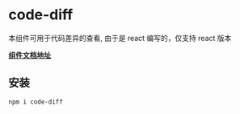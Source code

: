 # code-diff

本组件可用于代码差异的查看, 由于是 react 编写的，仅支持 react 版本

**[组件文档地址](https://63c4ee8240b12d9fbe70f43c-nqsqfzkhff.chromatic.com/?path=/story/code-diff--code-diff)**

## 安装

```
npm i code-diff
```

